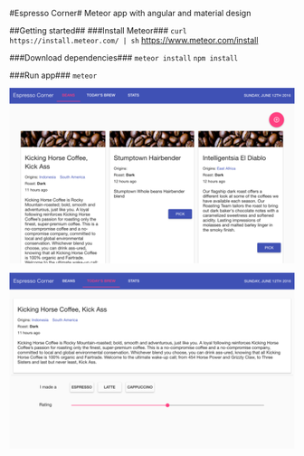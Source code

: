 #Espresso Corner#
Meteor app with angular and material design

##Getting started##
###Install Meteor###
`curl https://install.meteor.com/ | sh`
https://www.meteor.com/install

###Download dependencies###
`meteor install`
`npm install`

###Run app###
`meteor`

![Beans](https://raw.githubusercontent.com/mongofish/espresso-corner/master/screenshot-beans.png)

![Today](https://raw.githubusercontent.com/mongofish/espresso-corner/master/screenshot-today.png)
